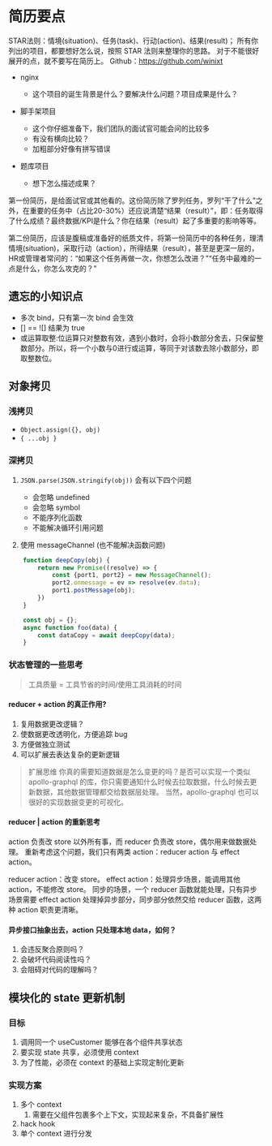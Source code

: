 # 简历要点

STAR法则：情境(situation)、任务(task)、行动(action)、结果(result)；
所有你列出的项目，都要想好怎么说，按照 STAR 法则来整理你的思路。
对于不能很好展开的点，就不要写在简历上。
Github：https://github.com/winixt

- nginx
  - 这个项目的诞生背景是什么？要解决什么问题？项目成果是什么？

- 脚手架项目
  - 这个你仔细准备下，我们团队的面试官可能会问的比较多
  - 有没有横向比较？
  - 加粗部分好像有拼写错误

- 题库项目
  - 想下怎么描述成果？

第一份简历，是给面试官或其他看的。这份简历除了罗列任务，罗列“干了什么”之外，在重要的任务中（占比20-30%）还应说清楚“结果（result）”，即：任务取得了什么成绩？最终数据/KPI是什么？你在结果（result）起了多重要的影响等等。

第二份简历，应该是腹稿或准备好的纸质文件，将第一份简历中的各种任务，理清情境(situation)，采取行动（action），所得结果（result），甚至是更深一层的，HR或管理者常问的：“如果这个任务再做一次，你想怎么改进？”“任务中最难的一点是什么，你怎么攻克的？”

## 遗忘的小知识点

* 多次 bind，只有第一次 bind 会生效
* [] == ![] 结果为 true
* 或运算取整:位运算只对整数有效，遇到小数时，会将小数部分舍去，只保留整数部分。所以，将一个小数与0进行或运算，等同于对该数去除小数部分，即取整数位。 

## 对象拷贝

### 浅拷贝

* `Object.assign({}, obj)`
* `{ ...obj }`

### 深拷贝

1. `JSON.parse(JSON.stringify(obj))`
   会有以下四个问题
   * 会忽略 undefined
   * 会忽略 symbol
   * 不能序列化函数
   * 不能解决循环引用问题

2. 使用 messageChannel (也不能解决函数问题)
```js
    function deepCopy(obj) {
        return new Promise((resolve) => {
            const {port1, port2} = new MessageChannel();
            port2.onmessage = ev => resolve(ev.data);
            port1.postMessage(obj);
        })
    }

    const obj = {};
    async function foo(data) {
        const dataCopy = await deepCopy(data);
    }
```

### 状态管理的一些思考

> 工具质量 = 工具节省的时间/使用工具消耗的时间


#### reducer + action 的真正作用?

1. 复用数据更改逻辑？
2. 使数据更改透明化，方便追踪 bug
3. 方便做独立测试
4. 可以扩展去表达复杂的更新逻辑

> 扩展思维
> 你真的需要知道数据是怎么变更的吗？是否可以实现一个类似 apollo-graphql 的库，你只需要通知什么时候去拉取数据，什么时候去更新数据，其他数据管理都交给数据层处理。
> 当然，apollo-graphql 也可以很好的实现数据变更的可视化。


#### reducer | action 的重新思考

action 负责改 store 以外所有事，而 reducer 负责改 store，偶尔用来做数据处理。
重新考虑这个问题，我们只有两类 action：reducer action 与 effect action。

reducer action：改变 store。
effect action：处理异步场景，能调用其他 action，不能修改 store。
同步的场景，一个 reducer 函数就能处理，只有异步场景需要 effect action 处理掉异步部分，同步部分依然交给 reducer 函数，这两种 action 职责更清晰。

#### 异步接口抽象出去，action 只处理本地 data，如何？

1. 会违反聚合原则吗？
2. 会破坏代码阅读性吗？
3. 会阻碍对代码的理解吗？


## 模块化的 state 更新机制

### 目标

1. 调用同一个 useCustomer 能够在各个组件共享状态
2. 要实现 state 共享，必须使用 context
3. 为了性能，必须在 context 的基础上实现定制化更新


### 实现方案

1. 多个 context
   1. 需要在父组件包裹多个上下文，实现起来复杂，不具备扩展性
2. hack hook 
3. 单个 context 进行分发




